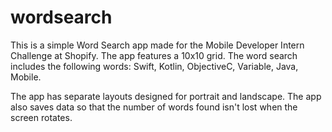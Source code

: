 # wordsearch

This is a simple Word Search app made for the Mobile Developer Intern Challenge at Shopify.
The app features a 10x10 grid.
The word search includes the following words: Swift, Kotlin, ObjectiveC, Variable, Java, Mobile.

The app has separate layouts designed for portrait and landscape.
The app also saves data so that the number of words found isn't lost when the screen rotates.
